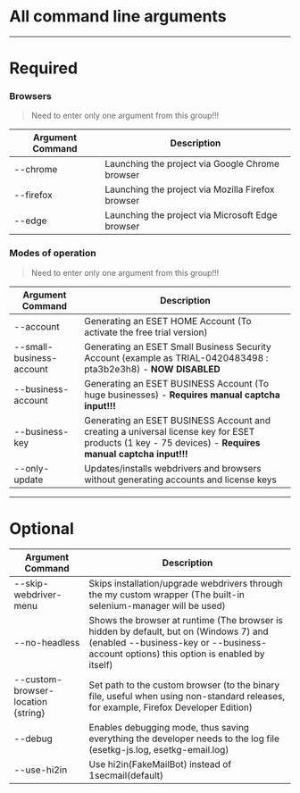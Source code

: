 # All command line arguments
------------------------------------------------------------------------------------------------------------------------------------

# Required
### Browsers
> Need to enter only one argument from this group!!!

| Argument Command      |                                           Description                                                      |
| --------------------- | ---------------------------------------------------------------------------------------------------------- |
| --chrome              | Launching the project via Google Chrome browser                                                            |
| --firefox             | Launching the project via Mozilla Firefox browser                                                          |
| --edge                | Launching the project via Microsoft Edge browser                                                           |
### Modes of operation
> Need to enter only one argument from this group!!!

| Argument Command      |                                           Description                                                      |
| --------------------- | ---------------------------------------------------------------------------------------------------------- |
| --account             | Generating an ESET HOME Account (To activate the free trial version)                              |
| --small-business-account                 | Generating an ESET Small Business Security Account (example as TRIAL-0420483498 : pta3b2e3h8) - **NOW DISABLED** |
| --business-account | Generating an ESET BUSINESS Account (To huge businesses) - **Requires manual captcha input!!!**   |
| --business-key | Generating an ESET BUSINESS Account and creating a universal license key for ESET products (1 key - 75 devices) - **Requires manual captcha input!!!** |
| --only-update         | Updates/installs webdrivers and browsers without generating accounts and license keys    
--------------------------------------------------------------------------------------------------------------------------------------

# Optional
|          Argument Command          |                                                             Description                                                              |
| ---------------------------------- | ------------------------------------------------------------------------------------------------------------------------------------ |
| --skip-webdriver-menu              | Skips installation/upgrade webdrivers through the my custom wrapper (The built-in selenium-manager will be used)                     |
| --no-headless                      | Shows the browser at runtime (The browser is hidden by default, but on (Windows 7) and (enabled --business-key or --business-account options) this option is enabled by itself)                   |
| --custom-browser-location {string} | Set path to the custom browser (to the binary file, useful when using non-standard releases, for example, Firefox Developer Edition) |
| --debug | Enables debugging mode, thus saving everything the developer needs to the log file (esetkg-js.log, esetkg-email.log) |
| --use-hi2in | Use hi2in(FakeMailBot) instead of 1secmail(default) |
